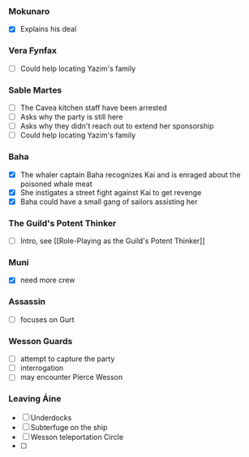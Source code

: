  ### Mokunaro
- [x] Explains his deal
### Vera Fynfax
- [ ] Could help locating Yazim's family

### Sable Martes
- [ ] The Cavea kitchen staff have been arrested
- [ ] Asks why the party is still here
- [ ] Asks why they didn't reach out to extend her sponsorship
- [ ] Could help locating Yazim's family

### Baha
- [x] The whaler captain Baha recognizes Kai and is enraged about the poisoned whale meat
- [x] She instigates a street fight against Kai to get revenge
- [x] Baha could have a small gang of sailors assisting her

### The Guild's Potent Thinker
- [ ] Intro, see [[Role-Playing as the Guild's Potent Thinker]]

### Muni
- [x] need more crew
### Assassin
- [ ] focuses on Gurt
### Wesson Guards
- [ ] attempt to capture the party
- [ ] interrogation
- [ ] may encounter Pierce Wesson

### 

### Leaving Áine 
- [ ] Underdocks
- [ ] Subterfuge on the ship
- [ ] Wesson teleportation Circle
- [ ] 